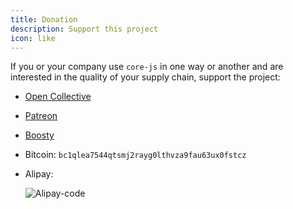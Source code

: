 ```yaml
---
title: Donation
description: Support this project
icon: like
---
```


If you or your company use `core-js` in one way or another and are interested in the quality of your supply chain, support the project:

- [Open Collective](https://opencollective.com/core-js)
- [Patreon](https://patreon.com/zloirock)
- [Boosty](https://boosty.to/zloirock)
- Bitcoin:
  `bc1qlea7544qtsmj2rayg0lthvza9fau63ux0fstcz`
- Alipay:
  
  ![Alipay-code](https://user-images.githubusercontent.com/2213682/219464783-c17ad329-17ce-4795-82a7-f609493345ed.png)
